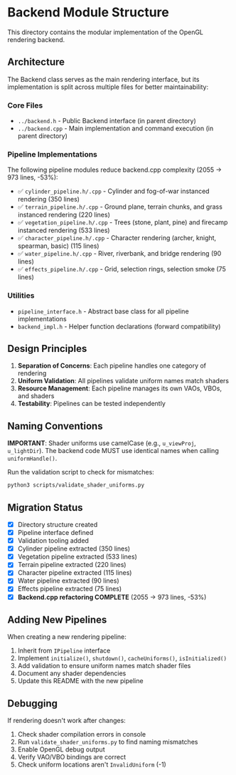 # Backend Module Structure

This directory contains the modular implementation of the OpenGL rendering backend.

## Architecture

The Backend class serves as the main rendering interface, but its implementation
is split across multiple files for better maintainability:

### Core Files
- `../backend.h` - Public Backend interface (in parent directory)
- `../backend.cpp` - Main implementation and command execution (in parent directory)

### Pipeline Implementations

The following pipeline modules reduce backend.cpp complexity (2055 → 973 lines, -53%):

- ✅ `cylinder_pipeline.h/.cpp` - Cylinder and fog-of-war instanced rendering (350 lines)
- ✅ `terrain_pipeline.h/.cpp` - Ground plane, terrain chunks, and grass instanced rendering (220 lines)
- ✅ `vegetation_pipeline.h/.cpp` - Trees (stone, plant, pine) and firecamp instanced rendering (533 lines)
- ✅ `character_pipeline.h/.cpp` - Character rendering (archer, knight, spearman, basic) (115 lines)
- ✅ `water_pipeline.h/.cpp` - River, riverbank, and bridge rendering (90 lines)
- ✅ `effects_pipeline.h/.cpp` - Grid, selection rings, selection smoke (75 lines)

### Utilities
- `pipeline_interface.h` - Abstract base class for all pipeline implementations
- `backend_impl.h` - Helper function declarations (forward compatibility)

## Design Principles

1. **Separation of Concerns**: Each pipeline handles one category of rendering
2. **Uniform Validation**: All pipelines validate uniform names match shaders
3. **Resource Management**: Each pipeline manages its own VAOs, VBOs, and shaders
4. **Testability**: Pipelines can be tested independently

## Naming Conventions

**IMPORTANT**: Shader uniforms use camelCase (e.g., `u_viewProj`, `u_lightDir`).
The backend code MUST use identical names when calling `uniformHandle()`.

Run the validation script to check for mismatches:
```bash
python3 scripts/validate_shader_uniforms.py
```

## Migration Status

- [x] Directory structure created
- [x] Pipeline interface defined  
- [x] Validation tooling added
- [x] Cylinder pipeline extracted (350 lines)
- [x] Vegetation pipeline extracted (533 lines)
- [x] Terrain pipeline extracted (220 lines)
- [x] Character pipeline extracted (115 lines)
- [x] Water pipeline extracted (90 lines)
- [x] Effects pipeline extracted (75 lines)
- [x] **Backend.cpp refactoring COMPLETE** (2055 → 973 lines, -53%)

## Adding New Pipelines

When creating a new rendering pipeline:

1. Inherit from `IPipeline` interface
2. Implement `initialize()`, `shutdown()`, `cacheUniforms()`, `isInitialized()`
3. Add validation to ensure uniform names match shader files
4. Document any shader dependencies
5. Update this README with the new pipeline

## Debugging

If rendering doesn't work after changes:

1. Check shader compilation errors in console
2. Run `validate_shader_uniforms.py` to find naming mismatches
3. Enable OpenGL debug output
4. Verify VAO/VBO bindings are correct
5. Check uniform locations aren't `InvalidUniform` (-1)
